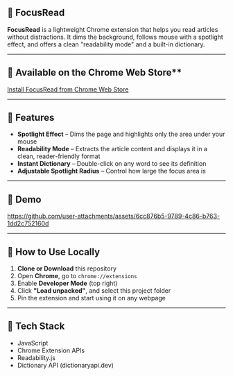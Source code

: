 ## 📌 FocusRead

**FocusRead** is a lightweight Chrome extension that helps you read articles without distractions. It dims the background, follows mouse with a spotlight effect, and offers a clean "readability mode" and a built-in dictionary.

---

## 📌 Available on the Chrome Web Store**  
[Install FocusRead from Chrome Web Store](https://chromewebstore.google.com/detail/focusread/jahpanahmimcapcicdodjgbjojplkdfb)

---

## 📌 Features

-  **Spotlight Effect** – Dims the page and highlights only the area under your mouse
-  **Readability Mode** – Extracts the article content and displays it in a clean, reader-friendly format
-  **Instant Dictionary** – Double-click on any word to see its definition
-  **Adjustable Spotlight Radius** – Control how large the focus area is

---

## 📌 Demo

https://github.com/user-attachments/assets/6cc876b5-9789-4c86-b763-1dd2c752160d

---

## 📌 How to Use Locally

1. **Clone or Download** this repository
2. Open **Chrome**, go to `chrome://extensions`
3. Enable **Developer Mode** (top right)
4. Click **"Load unpacked"**, and select this project folder
5. Pin the extension and start using it on any webpage

---

## 📌 Tech Stack

- JavaScript
- Chrome Extension APIs
- Readability.js
- Dictionary API (dictionaryapi.dev)

